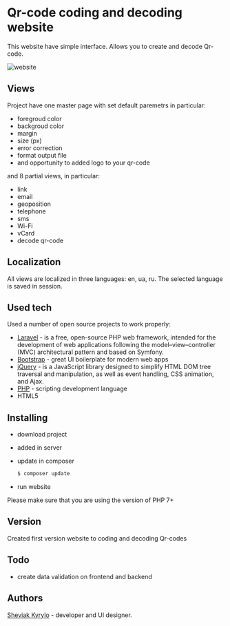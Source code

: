 # Qr-code coding and decoding website
This website have simple interface. Allows you to create and decode Qr-code.

![website](https://user-images.githubusercontent.com/25076062/73794403-0d87ab80-47b1-11ea-878a-c464640e10ba.png)

## Views
Project have one master page with set default paremetrs in particular:
- foregroud color
- backgroud color
- margin
- size (px)
- error correction
- format output file
- and opportunity to added logo to your qr-code

and 8 partial views, in particular:

- link
- email
- geoposition
- telephone
- sms
- Wi-Fi
- vCard
- decode qr-code

## Localization
All views are localized in three languages: en, ua, ru. The selected language is saved in session.

## Used tech
Used a number of open source projects to work properly:
* [Laravel](https://laravel.com/) - is a free, open-source PHP web framework, intended for the development of web applications following the model–view–controller (MVC) architectural pattern and based on Symfony. 
* [Bootstrap](https://getbootstrap.com/) - great UI boilerplate for modern web apps
* [jQuery](https://jquery.com/) - is a JavaScript library designed to simplify HTML DOM tree traversal and manipulation, as well as event handling, CSS animation, and Ajax.
* [PHP](https://www.php.net/) - scripting development language
* HTML5

## Installing
- download project
- added in server
- update in composer 

    ```sh
    $ composer update
    ```
- run website

Please make sure that you are using the version of PHP 7+

## Version
Created first version website to coding and decoding Qr-codes

## Todo
- create data validation on frontend and backend

## Authors
[Sheviak Kyrylo](https://mssg.me/sheviak.k) - developer and UI designer.
